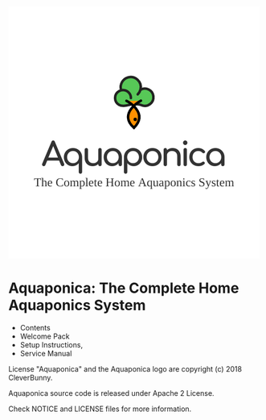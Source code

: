 ![Aquaponica](https://github.com/cleverbunny/aquaponica/raw/master/images/logo.png)

# Aquaponica: The Complete Home Aquaponics System



- Contents
- Welcome Pack
- Setup Instructions,
- Service Manual



License
"Aquaponica" and the Aquaponica logo are copyright (c) 2018 CleverBunny.

Aquaponica source code is released under Apache 2 License.

Check NOTICE and LICENSE files for more information.
